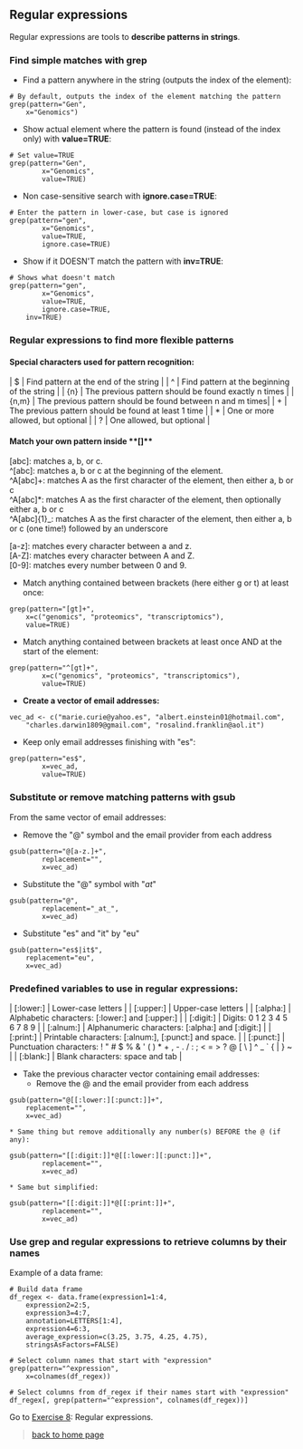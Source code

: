 <h2>Regular expressions</h2>

Regular expressions are tools to **describe patterns in strings**.

<h3>Find simple matches with grep</h3>

* Find a pattern anywhere in the string (outputs the index of the element):

```{r}
# By default, outputs the index of the element matching the pattern
grep(pattern="Gen", 
	x="Genomics")
```

* Show actual element where the pattern is found (instead of the index only) with **value=TRUE**:

```{r}
# Set value=TRUE
grep(pattern="Gen",
        x="Genomics",
        value=TRUE)
```

* Non case-sensitive search with **ignore.case=TRUE**:

```{r}
# Enter the pattern in lower-case, but case is ignored
grep(pattern="gen",
        x="Genomics",
        value=TRUE,
        ignore.case=TRUE)
```

* Show if it DOESN'T match the pattern with **inv=TRUE**:

```{r}
# Shows what doesn't match
grep(pattern="gen",
        x="Genomics",
        value=TRUE,
        ignore.case=TRUE,
	inv=TRUE)
```

<h3>Regular expressions to find more flexible patterns</h3>

<h4>Special characters used for pattern recognition:</h4>

| $ | Find pattern at the end of the string |
| ^ | Find pattern at the beginning of the string |
| {n} | The previous pattern should be found exactly n times |
| {n,m} | The previous pattern should be found between n and m times|
| + | The previous pattern should be found at least 1 time |
| * | One or more allowed, but optional |
| ? | One allowed, but optional |

<h4>Match your own pattern inside **[]**</h4>

\[abc\]: matches a, b, or c.<br>
^\[abc\]: matches a, b or c at the beginning of the element.<br>
^A\[abc\]+: matches A as the first character of the element, then either a, b or c<br>
^A\[abc\]*: matches A as the first character of the element, then optionally either a, b or c<br>
^A\[abc\]{1}_: matches A as the first character of the element, then either a, b or c (one time!) followed by an underscore<br>

\[a-z\]: matches every character between a and z.<br>
\[A-Z\]: matches every character between A and Z.<br>
\[0-9\]: matches every number between 0 and 9.<br>


* Match anything contained between brackets (here either g or t) at least once:

```{r}
grep(pattern="[gt]+", 
	x=c("genomics", "proteomics", "transcriptomics"), 
	value=TRUE)
```

* Match anything contained between brackets at least once AND at the start of the element:

```{r}
grep(pattern="^[gt]+",
        x=c("genomics", "proteomics", "transcriptomics"),
        value=TRUE)
```

* **Create a vector of email addresses:**

```{r}
vec_ad <- c("marie.curie@yahoo.es", "albert.einstein01@hotmail.com", 
	"charles.darwin1809@gmail.com", "rosalind.franklin@aol.it")
```

* Keep only email addresses finishing with "es":

```{r}
grep(pattern="es$",
        x=vec_ad,
        value=TRUE)
```

<h3>Substitute or remove matching patterns with gsub</h3>

From the same vector of email addresses:

* Remove the "@" symbol and the email provider from each address

```{r}
gsub(pattern="@[a-z.]+",
        replacement="",
        x=vec_ad)
```

* Substitute the "@" symbol with "_at_"

```{r}
gsub(pattern="@",
        replacement="_at_",
        x=vec_ad)
```

* Substitute "es" and "it" by "eu"

```{r}
gsub(pattern="es$|it$", 
	replacement="eu", 
	x=vec_ad)
```

<h3>Predefined variables to use in regular expressions:</h3>

| [:lower:] | Lower-case letters |
| [:upper:] | Upper-case letters |
| [:alpha:] | Alphabetic characters: [:lower:] and [:upper:] |
| [:digit:] | Digits: 0 1 2 3 4 5 6 7 8 9 |
| [:alnum:] | Alphanumeric characters: [:alpha:] and [:digit:] |
| [:print:] | Printable characters: [:alnum:], [:punct:] and space. |
| [:punct:] | Punctuation characters: ! " # $ % & ' ( ) * + , - . / : ; < = > ? @ [ \ ] ^ _ ` { &#124; } ~ |
| [:blank:] | Blank characters: space and tab |


* Take the previous character vector containing email addresses:
	* Remove the @ and the email provider from each address
```{r}
gsub(pattern="@[[:lower:][:punct:]]+", 
	replacement="", 
	x=vec_ad)
```
	* Same thing but remove additionally any number(s) BEFORE the @ (if any):
```{r}
gsub(pattern="[[:digit:]]*@[[:lower:][:punct:]]+",
        replacement="",
        x=vec_ad)
```
	* Same but simplified:
```{r}
gsub(pattern="[[:digit:]]*@[[:print:]]+",
        replacement="",
        x=vec_ad)
```

<h3>Use grep and regular expressions to retrieve columns by their names</h3>

Example of a data frame:

```{r}
# Build data frame
df_regex <- data.frame(expression1=1:4, 
	expression2=2:5, 
	expression3=4:7, 
	annotation=LETTERS[1:4], 
	expression4=6:3, 
	average_expression=c(3.25, 3.75, 4.25, 4.75),
	stringsAsFactors=FALSE)

# Select column names that start with "expression"
grep(pattern="^expression", 
	x=colnames(df_regex))

# Select columns from df_regex if their names start with "expression"
df_regex[, grep(pattern="^expression", colnames(df_regex))]
```

Go to [Exercise 8](https://sarahbonnin.github.io/CRG_RIntroduction/exercise8): Regular expressions.
<br>

> [back to home page](https://sarahbonnin.github.io/CRG_RIntroduction)

